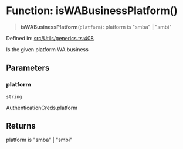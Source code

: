 # Function: isWABusinessPlatform()

> **isWABusinessPlatform**(`platform`): platform is "smba" \| "smbi"

Defined in: [src/Utils/generics.ts:408](https://github.com/Fokusdotid/bail/blob/99acc683da8779d62a0509bb4108fdb35cb2b061/src/Utils/generics.ts#L408)

Is the given platform WA business

## Parameters

### platform

`string`

AuthenticationCreds.platform

## Returns

platform is "smba" \| "smbi"
